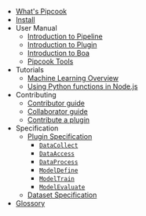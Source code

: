 - [What's Pipcook](/README.md)
- [Install](/INSTALL.md)
- User Manual
  - [Introduction to Pipeline](/manual/intro-to-pipeline.md)
  - [Introduction to Plugin](/manual/intro-to-plugin.md)
  - [Introduction to Boa](/manual/intro-to-boa.md)
  - [Pipcook Tools](/manual/pipcook-tools.md)
- Tutorials
  - [Machine Learning Overview](/tutorials/machine-learning-overview.md)
  <!-- - [Working with Text Data](/tutorials/working-with-text-data.md) -->
  <!-- - [Working with Image Data](/tutorials/working-with-image-data.md) -->
  - [Using Python functions in Node.js](/tutorials/using-python-functions-in-nodejs.md)
- Contributing
  - [Contributor guide](/contributing/guide-to-contributor.md)
  - [Collaborator guide](/contributing/guide-to-collaborator.md)
  - [Contribute a plugin](/contributing/contribute-a-plugin.md)
- Specification
  - [Plugin Specification](/spec/plugin.md)
    - [`DataCollect`](/spec/plugin/0-data-collect.md)
    - [`DataAccess`](/spec/plugin/1-data-access.md)
    - [`DataProcess`](/spec/plugin/2-data-process.md)
    - [`ModelDefine`](/spec/plugin/3-model-define.md)
    - [`ModelTrain`](/spec/plugin/4-model-train.md)
    - [`ModelEvaluate`](/spec/plugin/5-model-evaluate.md)
  - [Dataset Specification](/spec/dataset.md)
- [Glossory](/GLOSSORY.md)
